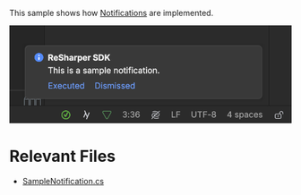 This sample shows how [Notifications](https://www.jetbrains.com/help/rider/Notifications.html) are implemented.

![Sample](sample.png)

# Relevant Files

- [SampleNotification.cs](src/dotnet/ReSharperPlugin.Notifications/SampleNotification.cs)
